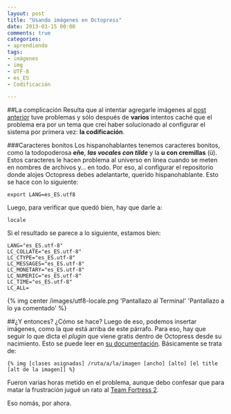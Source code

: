 ```yaml
---
layout: post
title: "Usando imágenes en Octopress"
date: 2013-03-15 00:08
comments: true
categories:
- aprendiendo
tags:
- imágenes
- img
- UTF-8
- es_ES
- Codificación

---
```

##La complicación
Resulta que al intentar agregarle imágenes al [post anterior](/aprendiendo/octopress "Post sobre empezar a usar Octopress") tuve problemas y sólo después de **varios** intentos caché que el problema era por un tema que creí haber solucionado al configurar el sistema por primera vez: **la codificación**.
<!--more-->
###Caracteres bonitos
Los hispanohablantes tenemos caracteres bonitos, como la todopoderosa **eñe**, ***las vocales con tilde*** y la **u con cremillas** (ü). Estos caracteres le hacen problema al universo en línea cuando se meten en nombres de archivos y… en todo. Por eso, al configurar el repositorio donde alojes Octopress debes adelantarte, querido hispanohablante. Esto se hace con lo siguiente:
	
	export LANG=es_ES.utf8
Luego, para verificar que quedó bien, hay que darle a:
	
	locale
Si el resultado se parece a lo siguiente, estamos bien:

	LANG="es_ES.utf-8"
	LC_COLLATE="es_ES.utf-8"
	LC_CTYPE="es_ES.utf-8"
	LC_MESSAGES="es_ES.utf-8"
	LC_MONETARY="es_ES.utf-8"
	LC_NUMERIC="es_ES.utf-8"
	LC_TIME="es_ES.utf-8"
	LC_ALL=
{% img center /images/utf8-locale.png 'Pantallazo al Terminal' 'Pantallazo a lo ya comentado' %}

##¿Y entonces? ¿Cómo se hace?
Luego de eso, podemos insertar imágenes, como la que está arriba de este párrafo. Para eso, hay que seguir lo que dicta el _plugin_ que viene gratis dentro de Octopress desde su nacimiento. Esto se puede leer en [su documentación](http://octopress.org/docs/plugins/image-tag/ "Explicación del uso del comando para insertar imágenes en el contenido del post en Octopress"). Básicamente se trata de:

	{% img [clases asignadas] /ruta/a/la/imagen [ancho] [alto] [el title [alt de la imagen]] %}

Fueron varias horas metido en el problema, aunque debo confesar que para matar la frustración jugué un rato al [Team Fortress 2](http://store.steampowered.com/app/440/ "Juego muy bonito y enriquecedor").

Eso nomás, por ahora.